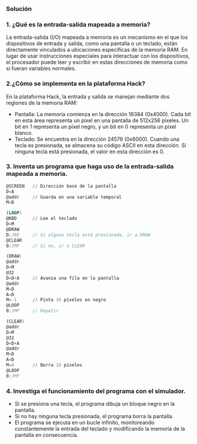 ### Solución

### 1. ¿Qué es la entrada-salida mapeada a memoria?

La entrada-salida (I/O) mapeada a memoria es un mecanismo en el que los dispositivos de entrada y salida, como una pantalla o un teclado, están directamente vinculados a ubicaciones específicas de la memoria RAM. En lugar de usar instrucciones especiales para interactuar con los dispositivos, el procesador puede leer y escribir en estas direcciones de memoria como si fueran variables normales.

### 2.¿Cómo se implementa en la plataforma Hack?

En la plataforma Hack, la entrada y salida se manejan mediante dos regiones de la memoria RAM:

- Pantalla: La memoria comienza en la dirección 16384 (0x4000). Cada bit en esta área representa un píxel en una pantalla de 512x256 píxeles. Un bit en 1 representa un píxel negro, y un bit en 0 representa un píxel blanco.
- Teclado: Se encuentra en la dirección 24576 (0x6000). Cuando una tecla es presionada, se almacena su código ASCII en esta dirección. Si ninguna tecla está presionada, el valor en esta dirección es 0.

### 3. Inventa un programa que haga uso de la entrada-salida mapeada a memoria.

```asm
@SCREEN   // Dirección base de la pantalla
D=A
@addr     // Guarda en una variable temporal
M=D

(LOOP)
@KBD      // Lee el teclado
D=M
@DRAW
D;JNE     // Si alguna tecla está presionada, ir a DRAW
@CLEAR
0;JMP     // Si no, ir a CLEAR

(DRAW)
@addr
D=M
@32
D=D+A     // Avanza una fila en la pantalla
@addr
M=D
A=D
M=-1      // Pinta 16 píxeles en negro
@LOOP
0;JMP     // Repetir

(CLEAR)
@addr
D=M
@32
D=D+A
@addr
M=D
A=D
M=0       // Borra 16 píxeles
@LOOP
0;JMP
```

### 4. Investiga el funcionamiento del programa con el simulador.

- Si se presiona una tecla, el programa dibuja un bloque negro en la pantalla.
- Si no hay ninguna tecla presionada, el programa borra la pantalla.
- El programa se ejecuta en un bucle infinito, monitoreando constantemente la entrada del teclado y modificando la memoria de la pantalla en consecuencia.